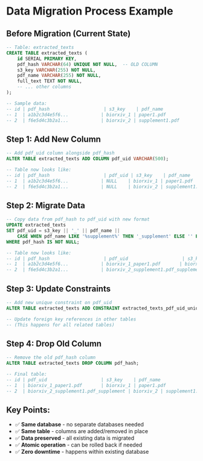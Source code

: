 # Data Migration Process Example

## Before Migration (Current State)
```sql
-- Table: extracted_texts
CREATE TABLE extracted_texts (
    id SERIAL PRIMARY KEY,
    pdf_hash VARCHAR(64) UNIQUE NOT NULL,  -- OLD COLUMN
    s3_key VARCHAR(255) NOT NULL,
    pdf_name VARCHAR(255) NOT NULL,
    full_text TEXT NOT NULL,
    -- ... other columns
);

-- Sample data:
-- id | pdf_hash                    | s3_key    | pdf_name
-- 1  | a1b2c3d4e5f6...            | biorxiv_1 | paper1.pdf
-- 2  | f6e5d4c3b2a1...            | biorxiv_2 | supplement1.pdf
```

## Step 1: Add New Column
```sql
-- Add pdf_uid column alongside pdf_hash
ALTER TABLE extracted_texts ADD COLUMN pdf_uid VARCHAR(500);

-- Table now looks like:
-- id | pdf_hash                    | pdf_uid | s3_key    | pdf_name
-- 1  | a1b2c3d4e5f6...            | NULL    | biorxiv_1 | paper1.pdf
-- 2  | f6e5d4c3b2a1...            | NULL    | biorxiv_2 | supplement1.pdf
```

## Step 2: Migrate Data
```sql
-- Copy data from pdf_hash to pdf_uid with new format
UPDATE extracted_texts 
SET pdf_uid = s3_key || '_' || pdf_name || 
    CASE WHEN pdf_name LIKE '%supplement%' THEN '_supplement' ELSE '' END
WHERE pdf_hash IS NOT NULL;

-- Table now looks like:
-- id | pdf_hash                    | pdf_uid                    | s3_key    | pdf_name
-- 1  | a1b2c3d4e5f6...            | biorxiv_1_paper1.pdf       | biorxiv_1 | paper1.pdf
-- 2  | f6e5d4c3b2a1...            | biorxiv_2_supplement1.pdf_supplement | biorxiv_2 | supplement1.pdf
```

## Step 3: Update Constraints
```sql
-- Add new unique constraint on pdf_uid
ALTER TABLE extracted_texts ADD CONSTRAINT extracted_texts_pdf_uid_unique UNIQUE (pdf_uid);

-- Update foreign key references in other tables
-- (This happens for all related tables)
```

## Step 4: Drop Old Column
```sql
-- Remove the old pdf_hash column
ALTER TABLE extracted_texts DROP COLUMN pdf_hash;

-- Final table:
-- id | pdf_uid                    | s3_key    | pdf_name
-- 1  | biorxiv_1_paper1.pdf       | biorxiv_1 | paper1.pdf
-- 2  | biorxiv_2_supplement1.pdf_supplement | biorxiv_2 | supplement1.pdf
```

## Key Points:
- ✅ **Same database** - no separate databases needed
- ✅ **Same table** - columns are added/removed in place
- ✅ **Data preserved** - all existing data is migrated
- ✅ **Atomic operation** - can be rolled back if needed
- ✅ **Zero downtime** - happens within existing database
